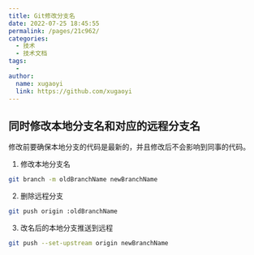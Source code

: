 ```yaml
---
title: Git修改分支名
date: 2022-07-25 18:45:55
permalink: /pages/21c962/
categories:
  - 技术
  - 技术文档
tags:
  - 
author: 
  name: xugaoyi
  link: https://github.com/xugaoyi
---
```


## 同时修改本地分支名和对应的远程分支名

修改前要确保本地分支的代码是最新的，并且修改后不会影响到同事的代码。

1. 修改本地分支名
```sh
git branch -m oldBranchName newBranchName
```

2. 删除远程分支
```sh
git push origin :oldBranchName
```

3. 改名后的本地分支推送到远程

```sh
git push --set-upstream origin newBranchName
```
